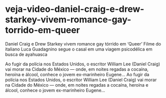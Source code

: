 # veja-video-daniel-craig-e-drew-starkey-vivem-romance-gay-torrido-em-queer

Daniel Craig e Drew Starkey vivem romance gay tórrido em ‘Queer’
Filme do italiano Luca Guadagnino segue o casal em uma viagem psicodélica em busca de ayahuasca 

Ao fugir da polícia nos Estados Unidos, o escritor William Lee (Daniel Craig) vai morar na Cidade do México — onde, em noites regadas a cocaína, heroína e álcool, conhece o jovem ex-­marinheiro Eugene... Ao fugir da polícia nos Estados Unidos, o escritor William Lee (Daniel Craig) vai morar na Cidade do México — onde, em noites regadas a cocaína, heroína e álcool, conhece o jovem ex-­marinheiro Eugene... 
